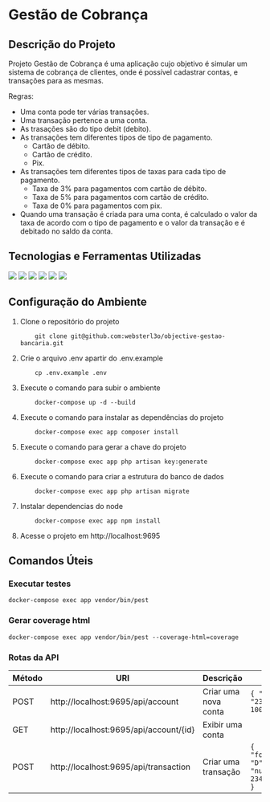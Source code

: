 # Gestão de Cobrança

## Descrição do Projeto
Projeto Gestão de Cobrança é uma aplicação cujo objetivo é simular um sistema de cobrança de clientes, onde é possível cadastrar contas, e transações para as mesmas.

Regras:
- Uma conta pode ter várias transações.
- Uma transação pertence a uma conta.
- As trasações são do tipo debit (debito).
- As transações tem diferentes tipos de tipo de pagamento.
  - Cartão de débito.
  - Cartão de crédito.
  - Pix.
- As transações tem diferentes tipos de taxas para cada tipo de pagamento.
  - Taxa de 3% para pagamentos com cartão de débito.
  - Taxa de 5% para pagamentos com cartão de crédito.
  - Taxa de 0% para pagamentos com pix.
- Quando uma transação é criada para uma conta, é calculado o valor da taxa de acordo com o tipo de pagamento e o valor da transação e é debitado no saldo da conta.

## Tecnologias e Ferramentas Utilizadas

<div align="left">
    <img src="https://img.shields.io/badge/-Docker-%23fff?style=for-the-badge&logo=docker&logoColor=2496ED" target="_blank">
    <img src="https://img.shields.io/badge/-PHP-%23fff?style=for-the-badge&logo=php&logoColor=777BB4" target="_blank">
    <img src="https://img.shields.io/badge/-Laravel-%23fff?style=for-the-badge&logo=laravel&logoColor=FF2D20" target="_blank">
    <img src="https://img.shields.io/badge/-PHPUnit-%23fff?style=for-the-badge&logo=phpunit&logoColor=4FC08D" target="_blank">
    <img src="https://img.shields.io/badge/-Pest-%23fff?style=for-the-badge&logo=pest&logoColor=4FC08D" target="_blank">
    <img src="https://img.shields.io/badge/-Vite-%23fff?style=for-the-badge&logo=vite&logoColor=4FC08D" target="_blank">
</div>

## Configuração do Ambiente
1. Clone o repositório do projeto
    ```shellScript
        git clone git@github.com:websterl3o/objective-gestao-bancaria.git
    ```
2. Crie o arquivo .env apartir do .env.example
    ```shellScript
        cp .env.example .env
    ```
3. Execute o comando para subir o ambiente
    ```shellScript
        docker-compose up -d --build
    ```
4. Execute o comando para instalar as dependências do projeto
    ```shellScript
        docker-compose exec app composer install
    ```
5. Execute o comando para gerar a chave do projeto
    ```shellScript
        docker-compose exec app php artisan key:generate
    ```
6. Execute o comando para criar a estrutura do banco de dados
    ```shellScript
        docker-compose exec app php artisan migrate
    ```
7. Instalar dependencias do node
    ```shellScript
        docker-compose exec app npm install
    ```
8. Acesse o projeto em http://localhost:9695

## Comandos Úteis
### Executar testes
```shellScript
docker-compose exec app vendor/bin/pest
```

### Gerar coverage html
```shellScript
docker-compose exec app vendor/bin/pest --coverage-html=coverage
```

### Rotas da API

| Método | URI                                    | Descrição            | Body                                                                   |
| ------ | -------------------------------------- | -------------------- | ---------------------------------------------------------------------- |
| POST   | http://localhost:9695/api/account      | Criar uma nova conta | ``` { "numero_conta": "234", "saldo": 100.00 } ```                     |
| GET    | http://localhost:9695/api/account/{id} | Exibir uma conta     |                                                                        |
| POST   | http://localhost:9695/api/transaction  | Criar uma transação  | ``` { "forma_pagamento": "D", "numero_conta": 234, "valor": 10.5 } ``` |
